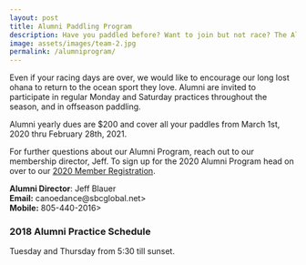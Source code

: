```yaml
---
layout: post
title: Alumni Paddling Program
description: Have you paddled before? Want to join but not race? The Alumni Program is for you!
image: assets/images/team-2.jpg
permalink: /alumniprogram/
---
```



<p>Even if your racing days are over, we would like to encourage our long lost ohana to return to the ocean sport they love. Alumni are invited to participate in regular Monday and Saturday practices throughout the season, and in offseason paddling. </p>

<p>Alumni yearly dues are $200 and cover all your paddles from March 1st, 2020 thru February 28th, 2021.</p>

<p>For further questions about our Alumni Program, reach out to our membership director, Jeff. To sign up for the 2020 Alumni Program head on over to our <a href="http://www.palekai.org/members/registration/">2020 Member Registration</a>.</p>

<p>
<strong>Alumni Director</strong>: Jeff Blauer<br/><strong>Email:</strong> canoedance@sbcglobal.net><br/><strong>Mobile:</strong> 805-440-2016></p>


<h3>2018 Alumni Practice Schedule</h3>
<p>Tuesday and Thursday from 5:30 till sunset. </p>
